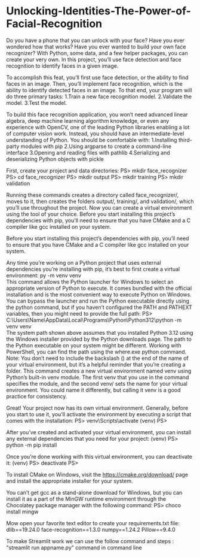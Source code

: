 ﻿# Unlocking-Identities-The-Power-of-Facial-Recognition

Do you have a phone that you can unlock with your face? Have you ever wondered how that works? Have you ever wanted to build your own face recognizer? With Python, some data, and a few helper packages, you can create your very own. In this project, you’ll use face detection and face recognition to identify faces in a given image.

To accomplish this feat, you’ll first use face detection, or the ability to find faces in an image. Then, you’ll implement face recognition, which is the ability to identify detected faces in an image. To that end, your program will do three primary tasks:
1.Train a new face recognition model.
2.Validate the model.
3.Test the model.

To build this face recognition application, you won’t need advanced linear algebra, deep machine learning algorithm knowledge, or even any experience with OpenCV, one of the leading Python libraries enabling a lot of computer vision work.
Instead, you should have an intermediate-level understanding of Python. You should be comfortable with:
1.Installing third-party modules with pip
2.Using argparse to create a command-line interface
3.Opening and reading files with pathlib
4.Serializing and deserializing Python objects with pickle

First, create your project and data directories:
PS> mkdir face_recognizer
PS> cd face_recognizer
PS> mkdir output
PS> mkdir training
PS> mkdir validation

Running these commands creates a directory called face_recognizer/, moves to it, then creates the folders output/, training/, and validation/, which you’ll use throughout the project. Now you can create a virtual environment using the tool of your choice.
Before you start installing this project’s dependencies with pip, you’ll need to ensure that you have CMake and a C compiler like gcc installed on your system.

Before you start installing this project’s dependencies with pip, you’ll need to ensure that you have CMake and a C compiler like gcc installed on your system.

Any time you’re working on a Python project that uses external dependencies you’re installing with pip, it’s best to first create a virtual environment:
py -m venv venv\
This command allows the Python launcher for Windows to select an appropriate version of Python to execute. It comes bundled with the official installation and is the most convenient way to execute Python on Windows.
You can bypass the launcher and run the Python executable directly using the python command, but if you haven’t configured the PATH and PATHEXT variables, then you might need to provide the full path:
PS> C:\Users\Name\AppData\Local\Programs\Python\Python312\python -m venv venv\
The system path shown above assumes that you installed Python 3.12 using the Windows installer provided by the Python downloads page. The path to the Python executable on your system might be different. Working with PowerShell, you can find the path using the where.exe python command.
Note: You don’t need to include the backslash (\) at the end of the name of your virtual environment, but it’s a helpful reminder that you’re creating a folder.
This command creates a new virtual environment named venv using Python’s built-in venv module. The first venv that you use in the command specifies the module, and the second venv/ sets the name for your virtual environment. You could name it differently, but calling it venv is a good practice for consistency.

Great! Your project now has its own virtual environment. Generally, before you start to use it, you’ll activate the environment by executing a script that comes with the installation:
PS> venv\Scripts\activate
(venv) PS>

After you’ve created and activated your virtual environment, you can install any external dependencies that you need for your project:
(venv) PS> python -m pip install <package-name>

Once you’re done working with this virtual environment, you can deactivate it:
(venv) PS> deactivate
PS>


To install CMake on Windows, visit the https://cmake.org/download/ page and install the appropriate installer for your system.

You can’t get gcc as a stand-alone download for Windows, but you can install it as a part of the MinGW runtime environment through the Chocolatey package manager with the following command:
PS> choco install mingw

Mow open your favorite text editor to create your requirements.txt file:
dlib==19.24.0
face-recognition==1.3.0
numpy==1.24.2
Pillow==9.4.0


To make Streamlit work we can use the follow command and steps : 
"streamlit run appname.py" command in command line













